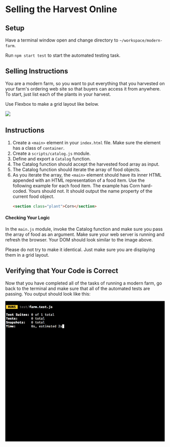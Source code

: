 # Selling the Harvest Online

## Setup

Have a terminal window open and change directory to `~/workspace/modern-farm`.

Run `npm start test` to start the automated testing task.

## Selling Instructions

You are a modern farm, so you want to put everything that you harvested on your farm's ordering web site so that buyers can access it from anywhere. To start, just list each of the plants in your harvest.

Use Flexbox to make a grid layout like below.

![](./images/harvest.png)

## Instructions

1. Create a `<main>` element in your `index.html` file. Make sure the element has a class of `container`.
1. Create a `scripts/catalog.js` module.
1. Define and export a `Catalog` function.
1. The Catalog function should accept the harvested food array as input.
1. The Catalog function should iterate the array of food objects.
1. As you iterate the array, the `<main>` element should have its inner HTML appended with an HTML representation of a food item. Use the following example for each food item. The example has Corn hard-coded. Yours should not. It should output the name property of the current food object.
    ```html
    <section class="plant">Corn</section>
    ```

#### Checking Your Logic

In the `main.js` module, invoke the Catalog function and make sure you pass the array of food as an argument. Make sure your web server is running and refresh the browser. Your DOM should look similar to the image above.

Please do not try to make it identical. Just make sure you are displaying them in a grid layout.

## Verifying that Your Code is Correct

Now that you have completed all of the tasks of running a modern farm, go back to the terminal and make sure that all of the automated tests are passing. You output should look like this:

![](./images/modern-farm-tests-pass.gif)